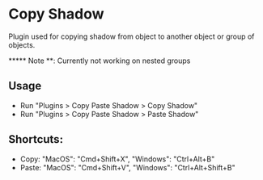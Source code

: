 # Copy Shadow

Plugin used for copying shadow from object to another object or group of objects.

***** Note **: Currently not working on nested groups

## Usage
* Run "Plugins > Copy Paste Shadow > Copy Shadow"
* Run "Plugins > Copy Paste Shadow > Paste Shadow"

## Shortcuts:
* Copy: "MacOS": "Cmd+Shift+X", "Windows": "Ctrl+Alt+B"
* Paste: "MacOS": "Cmd+Shift+V", "Windows": "Ctrl+Alt+Shift+B"
